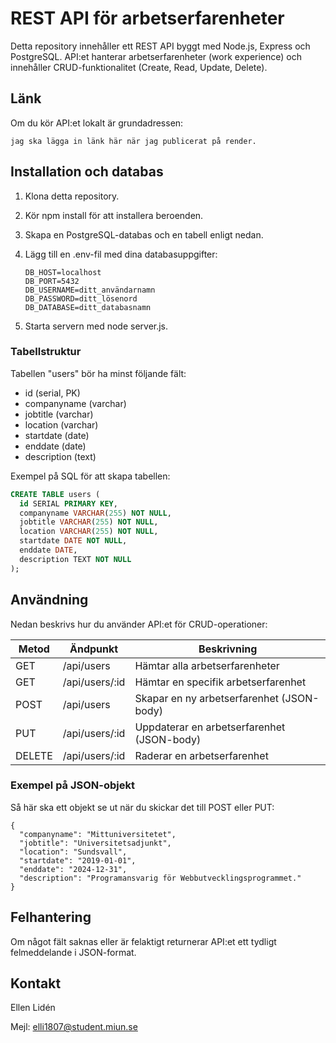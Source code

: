 # REST API för arbetserfarenheter

Detta repository innehåller ett REST API byggt med Node.js, Express och PostgreSQL. API:et hanterar arbetserfarenheter (work experience) och innehåller CRUD-funktionalitet (Create, Read, Update, Delete).

## Länk

Om du kör API:et lokalt är grundadressen:

```
jag ska lägga in länk här när jag publicerat på render.
```

## Installation och databas

1. Klona detta repository.
2. Kör npm install för att installera beroenden.
3. Skapa en PostgreSQL-databas och en tabell enligt nedan.
4. Lägg till en .env-fil med dina databasuppgifter:

   ```
   DB_HOST=localhost
   DB_PORT=5432
   DB_USERNAME=ditt_användarnamn
   DB_PASSWORD=ditt_lösenord
   DB_DATABASE=ditt_databasnamn
   ```

5. Starta servern med node server.js.

### Tabellstruktur

Tabellen "users" bör ha minst följande fält:

- id (serial, PK)
- companyname (varchar)
- jobtitle (varchar)
- location (varchar)
- startdate (date)
- enddate (date)
- description (text)

Exempel på SQL för att skapa tabellen:

```sql
CREATE TABLE users (
  id SERIAL PRIMARY KEY,
  companyname VARCHAR(255) NOT NULL,
  jobtitle VARCHAR(255) NOT NULL,
  location VARCHAR(255) NOT NULL,
  startdate DATE NOT NULL,
  enddate DATE,
  description TEXT NOT NULL
);
```

## Användning

Nedan beskrivs hur du använder API:et för CRUD-operationer:

| Metod  | Ändpunkt       | Beskrivning                                |
| ------ | -------------- | ------------------------------------------ |
| GET    | /api/users     | Hämtar alla arbetserfarenheter             |
| GET    | /api/users/:id | Hämtar en specifik arbetserfarenhet        |
| POST   | /api/users     | Skapar en ny arbetserfarenhet (JSON-body)  |
| PUT    | /api/users/:id | Uppdaterar en arbetserfarenhet (JSON-body) |
| DELETE | /api/users/:id | Raderar en arbetserfarenhet                |

### Exempel på JSON-objekt

Så här ska ett objekt se ut när du skickar det till POST eller PUT:

```
{
  "companyname": "Mittuniversitetet",
  "jobtitle": "Universitetsadjunkt",
  "location": "Sundsvall",
  "startdate": "2019-01-01",
  "enddate": "2024-12-31",
  "description": "Programansvarig för Webbutvecklingsprogrammet."
}
```

## Felhantering

Om något fält saknas eller är felaktigt returnerar API:et ett tydligt felmeddelande i JSON-format.

## Kontakt

Ellen Lidén

Mejl: elli1807@student.miun.se
